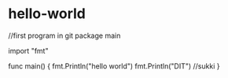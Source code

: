 # hello-world
//first program in git
package main

	

import "fmt"

	

func main() {
    fmt.Println("hello world")
fmt.Println("DIT")
//sukki
}
